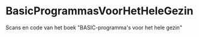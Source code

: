 # BasicProgrammasVoorHetHeleGezin
Scans en code van het boek "BASIC-programma's voor het hele gezin"
